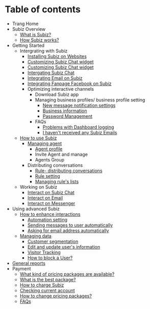 # Table of contents

* Trang Home
* Subiz Overview
  * [What is Subiz?](subiz-overview/what-is-subiz-1.md)
  * [How Subiz works?](subiz-overview/how-subiz-works.md)
* Getting Started
  * Intergrating with Subiz
    * [Installing Subiz on Websites](getting-started-with-subiz/setting-up-interaction-environments/installing-subiz-on-websites.md)
    * [Customizing Subiz Chat widget](getting-started-with-subiz/setting-up-interaction-environments/setting-subiz-chat-widget.md)
    * [Customizing Subiz Chat widget](getting-started-with-subiz/setting-up-interaction-environments/customizing-subiz-chat-widget.md)
    * [Intergating Subiz Chat](getting-started-with-subiz/setting-up-interaction-environments/intergating-subiz-chat.md)
    * [Integrating Email on Subiz](getting-started-with-subiz/setting-up-interaction-environments/integrating-email-on-subiz.md)
    * [Integrating Fanpage Facebook on Subiz](getting-started-with-subiz/setting-up-interaction-environments/integrating-fanpage-facebook-on-subiz.md)
    * Optimizing interactive channels
      * Download Subiz app
      * Managing business profiles/ business profile setting
        * [New message notification settings](getting-started-with-subiz/setting-up-interaction-environments/optimizing-interactive-channels/managing-business-profiles-business-profile-setting/new-message-notification-settings.md)
        * [Business information](getting-started-with-subiz/setting-up-interaction-environments/optimizing-interactive-channels/managing-business-profiles-business-profile-setting/untitled.md)
        * [Password Management](getting-started-with-subiz/setting-up-interaction-environments/optimizing-interactive-channels/managing-business-profiles-business-profile-setting/password-management.md)
      * FAQs
        * [Problems with Dashboard logging](getting-started-with-subiz/setting-up-interaction-environments/optimizing-interactive-channels/faqs/problems-with-dashboard-logging.md)
        * [I haven't received any Subiz Emails](getting-started-with-subiz/setting-up-interaction-environments/optimizing-interactive-channels/faqs/i-dont-receive-any-subiz-emails.md)
  * [How to use Subiz](getting-started-with-subiz/how-to-use-subiz/README.md)
    * [Managing agent](getting-started-with-subiz/how-to-use-subiz/managing-agent/README.md)
      * [Agent profile](getting-started-with-subiz/how-to-use-subiz/managing-agent/agent-profile.md)
      * Invite Agent and manage
      * Agents Group
    * Distributing conversations
      * [Rule- distributing conversations](getting-started-with-subiz/how-to-use-subiz/distributing-conversations/rule-distributing-conversations.md)
      * [Rule setting](getting-started-with-subiz/how-to-use-subiz/distributing-conversations/rule-setting.md)
      * [Managing rule's lists](getting-started-with-subiz/how-to-use-subiz/distributing-conversations/managing-rules-lists.md)
  * Working on Subiz
    * [Interact on Subiz Chat](getting-started-with-subiz/working-on-subiz/interact-on-subiz-chat.md)
    * [Interact on Email](getting-started-with-subiz/working-on-subiz/interact-on-email.md)
    * [Interact on Messenger](getting-started-with-subiz/working-on-subiz/interact-on-messenger.md)
* Using advanced Subiz
  * [How to enhance interactions](optimise-the-use-of-subiz/how-to-enhance-interactions/README.md)
    * [Automation setting](optimise-the-use-of-subiz/how-to-enhance-interactions/untitled.md)
    * [Sending messages to user automatically](optimise-the-use-of-subiz/how-to-enhance-interactions/untitled-1.md)
    * [Asking for email address automatically](optimise-the-use-of-subiz/how-to-enhance-interactions/untitled-2.md)
  * [Managing data](optimise-the-use-of-subiz/managing-data/README.md)
    * [Customer segmentation](optimise-the-use-of-subiz/managing-data/customer-segmentation.md)
    * [Edit and update user's information](optimise-the-use-of-subiz/managing-data/untitled.md)
    * [Visitor Tracking](optimise-the-use-of-subiz/managing-data/visitor-tracking.md)
    * [How to block a User?](optimise-the-use-of-subiz/managing-data/how-to-block-an-user.md)
* [General reports](general-reports.md)
* Payment
  * [What kind of pricing packages are available?](payment/what-kind-of-pricing-packages-are-available.md)
  * [What is the best package?](payment/what-is-the-best-package.md)
  * [How to charge Subiz](payment/how-to-charge-subiz.md)
  * [Checking current account](payment/checking-current-account.md)
  * [How to change pricing packages?](payment/how-to-change-pricing-packages.md)
  * [FAQs](payment/faqs.md)

